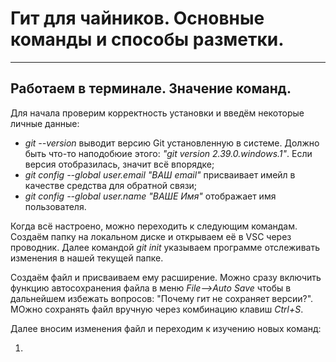 # Гит для чайников. Основные команды и способы разметки.
___

## Работаем в терминале. Значение команд.

Для начала проверим корректность установки и введём некоторые личные данные:

* *git --version*  выводит версию Git установленную в системе. Должно быть что-то наподобюие этого: *"git version 2.39.0.windows.1"*. Если версия отобразилась, значит всё впорядке;
*  *git config --global user.email "ВАШ email"* присваивает имейл в качестве средства для обратной связи;
*  *git config --global user.name "ВАШЕ Имя"* отображает имя пользователя.

Когда всё настроено, можно переходить к следующим командам. Создаём папку на локальном диске и открываем её в VSC через проводник. Далее командой *git init* указываем программе отслеживать изменения в нашей текущей папке.

Создаём файл и присваиваем ему расширение. Можно сразу включить функцию автосохранения файла в меню *File-->Auto Save* чтобы в дальнейшем избежать вопросов: "Почему гит не сохраняет версии?". МОжно сохранять файл вручную через комбинацию клавиш *Ctrl+S*.

Далее вносим изменения файл и переходим к изучению новых команд:

1. 